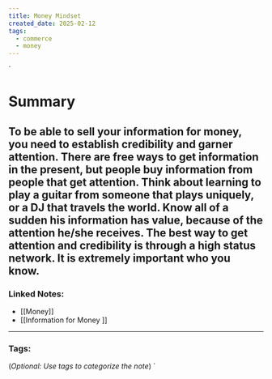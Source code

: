 ```yaml
---
title: Money Mindset
created_date: 2025-02-12
tags:
  - commerce
  - money
---
```

`

# Summary

To be able to sell your information for money, you need to establish credibility and garner attention. There are free ways to get information in the present, but people buy information from people that get attention. Think about learning to play a guitar from someone that plays uniquely, or a DJ that travels the world. Know all of a sudden his information has value, because of the attention he/she receives.
The best way to get attention and credibility is through a high status network. It is extremely important who you know.  
---

### **Linked Notes:**

- [[Money]]
- [[Information for Money <PM>]]

---

### **Tags:**

(_Optional: Use tags to categorize the note_)
`
